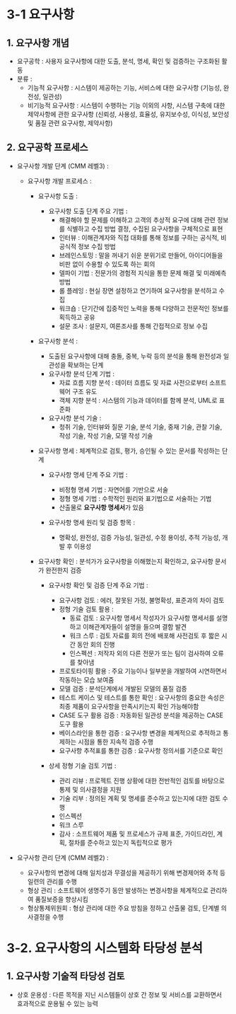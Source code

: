 # 3-1 요구사항

## 1. 요구사항 개념
- 요구공학 : 사용자 요구사항에 대한 도출, 분석, 명세, 확인 및 검증하는 구조화된 활동
- 분류 :
    - 기능적 요구사항 : 시스템이 제공하는 기능, 서비스에 대한 요구사항 (기능성, 완전성, 일관성)
    - 비기능적 요구사항 : 시스템이 수행하는 기능 이외의 사항, 시스템 구축에 대한 제약사항에 관한 요구사항 (신뢰성, 사용성, 효율성, 유지보수성, 이식성, 보안성 및 품질 관련 요구사항, 제약사항)

## 2. 요구공학 프로세스
- 요구사항 개발 단계 (CMM 레벨3) :
    - 요구사항 개발 프로세스 :
        - 요구사항 도출 : 
            - 요구사항 도출 단계 주요 기법 :
                - 해결해야 할 문제를 이해하고 고객의 추상적 요구에 대해 관련 정보를 식별하고 수집 방법 결정, 수집된 요구사항을 구체적으로 표현
                - 인터뷰 : 이해관계자와 직접 대화를 통해 정보를 구하는 공식적, 비공식적 정보 수집 방법
                - 브레인스토밍 : 말을 꺼내기 쉬운 분위기로 만들어, 아이디어들을 비판 없이 수용할 수 있도록 하는 회의
                - 델파이 기법 : 전문가의 경험적 지식을 통한 문제 해결 및 미래예측 방법
                - 롤 플레잉 : 현실 장면 설정하고 연기하여 요구사항을 분석하고 수집
                - 워크숍 : 단기간에 집중적인 노력을 통해 다양하고 전문적인 정보를 획득하고 공유
                - 설문 조사 : 설문지, 여론조사를 통해 간접적으로 정보 수집

        - 요구사항 분석 : 
            - 도출된 요구사항에 대해 충돌, 중복, 누락 등의 분석을 통해 완전성과 일관성을 확보하는 단계
            - 요구사항 분석 단계 기법 :
                - 자료 흐름 지향 분석 : 데이터 흐름도 및 자료 사전으로부터 소프트웨어 구조 유도
                - 객체 지향 분석 : 시스템의 기능과 데이터를 함께 분석, UML로 표준화
            - 요구사항 분석 기술 :
                - 청취 기술, 인터뷰와 질문 기술, 분석 기술, 중재 기술, 관찰 기술, 작성 기술, 작성 기술, 모델 작성 기술

        - 요구사항 명세 : 체계적으로 검토, 평가, 승인될 수 있는 문서를 작성하는 단계
            - 요구사항 명세 단계 주요 기법 :
                - 비정형 명세 기법 : 자연어를 기반으로 서술
                - 정형 명세 기법 : 수학적인 원리와 표기법으로 서술하는 기법
                - 산출물로 **요구사항 명세서**가 있음
            
            - 요구사항 명세 원리 및 검증 항목 :
                - 명확성, 완전성, 검증 가능성, 일관성, 수정 용이성, 추적 가능성, 개발 후 이용성

        - 요구사항 확인 : 분석가가 요구사항을 이해했는지 확인하고, 요구사항 문서가 완전한지 검증
            - 요구사항 확인 및 검증 단계 주요 기법 :
                - 요구사항 검토 : 에러, 잘못된 가정, 불명확성, 표준과의 차이 검토
                - 정형 기술 검토 활용 :
                    - 동료 검토 : 요구사항 명세서 작성자가 요구사항 명세서를 설명하고 이해관계자들이 설명을 들으며 결함 발견
                    - 워크 스루 : 검토 자료를 회의 전에 배포해 사전검토 후 짧은 시간 동안 회의 진행
                    - 인스펙션 : 저작자 외의 다른 전문가 또는 팀이 검사하여 오류를 찾아냄
                - 프로토타이핑 활용 : 주요 기능이나 일부분을 개발하여 시연하면서 작동하는 모습 보여줌
                - 모델 검증 : 분석단계에서 개발된 모델의 품질 검증
                - 테스트 케이스 및 테스트를 통한 확인 : 요구사항의 중요한 속성은 최종 제품이 요구사항을 만족시키는지 확인 가능해야함
                - CASE 도구 활용 검증 : 자동화된 일관성 분석을 제공하는 CASE 도구 활용
                - 베이스라인을 통한 검증 : 요구사항 변경을 체계적으로 추적하고 통제하는 시점을 통한 지속적 검증 수행
                - 요구사항 추적표를 통한 검증 : 요구사항 정의서를 기준으로 확인
            
            - 상세 정형 기술 검토 기법 :
                - 관리 리뷰 : 프로젝트 진행 상황에 대한 전반적인 검토를 바탕으로 통제 및 의사결정을 지원
                - 기술 리부 : 정의된 계획 및 명세를 준수하고 있는지에 대한 검토 수행
                - 인스펙션
                - 워크 스루
                - 감사 : 소프트웨어 제품 및 프로세스가 규제 표준, 가이드라인, 계획, 절차를 준수하고 있는지 독립적으로 평가

- 요구사항 관리 단계 (CMM 레벨2) :
    - 요구사항의 변경에 대해 일치성과 무결성을 제공하기 위해 변경제어와 추적 등 일련의 관리를 수행
    - 형상 관리 : 소프트웨어 생명주기 동안 발생하는 변경사항을 체계적으로 관리하여 품질보증을 향상시킴
    - 형상통제위원회 : 형상 관리에 대한 주요 방침을 정하고 산출물 검토, 단계별 의사결정을 수행

# 3-2. 요구사항의 시스템화 타당성 분석

## 1. 요구사항 기술적 타당성 검토
- 상호 운용성 : 다른 목적을 지닌 시스템들이 상호 간 정보 및 서비스를 교환하면서 효과적으로 운용될 수 있는 능력
